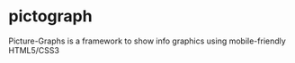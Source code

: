 pictograph
==========

Picture-Graphs is a framework to show info graphics using mobile-friendly HTML5/CSS3
